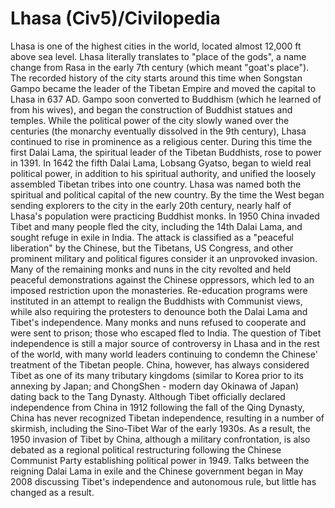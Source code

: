 # Lhasa (Civ5)/Civilopedia

Lhasa is one of the highest cities in the world, located almost 12,000 ft above sea level. Lhasa literally translates to "place of the gods", a name change from Rasa in the early 7th century (which meant "goat's place"). The recorded history of the city starts around this time when Songstan Gampo became the leader of the Tibetan Empire and moved the capital to Lhasa in 637 AD. Gampo soon converted to Buddhism (which he learned of from his wives), and began the construction of Buddhist statues and temples. While the political power of the city slowly waned over the centuries (the monarchy eventually dissolved in the 9th century), Lhasa continued to rise in prominence as a religious center. During this time the first Dalai Lama, the spiritual leader of the Tibetan Buddhists, rose to power in 1391.
In 1642 the fifth Dalai Lama, Lobsang Gyatso, began to wield real political power, in addition to his spiritual authority, and unified the loosely assembled Tibetan tribes into one country. Lhasa was named both the spiritual and political capital of the new country. By the time the West began sending explorers to the city in the early 20th century, nearly half of Lhasa's population were practicing Buddhist monks.
In 1950 China invaded Tibet and many people fled the city, including the 14th Dalai Lama, and sought refuge in exile in India. The attack is classified as a "peaceful liberation" by the Chinese, but the Tibetans, US Congress, and other prominent military and political figures consider it an unprovoked invasion. Many of the remaining monks and nuns in the city revolted and held peaceful demonstrations against the Chinese oppressors, which led to an imposed restriction upon the monasteries. Re-education programs were instituted in an attempt to realign the Buddhists with Communist views, while also requiring the protesters to denounce both the Dalai Lama and Tibet's independence. Many monks and nuns refused to cooperate and were sent to prison; those who escaped fled to India.
The question of Tibet independence is still a major source of controversy in Lhasa and in the rest of the world, with many world leaders continuing to condemn the Chinese' treatment of the Tibetan people. China, however, has always considered Tibet as one of its many tributary kingdoms (similar to Korea prior to its annexing by Japan; and ChongShen - modern day Okinawa of Japan) dating back to the Tang Dynasty. Although Tibet officially declared independence from China in 1912 following the fall of the Qing Dynasty, China has never recognized Tibetan independence, resulting in a number of skirmish, including the Sino-Tibet War of the early 1930s. As a result, the 1950 invasion of Tibet by China, although a military confrontation, is also debated as a regional political restructuring following the Chinese Communist Party establishing political power in 1949. Talks between the reigning Dalai Lama in exile and the Chinese government began in May 2008 discussing Tibet's independence and autonomous rule, but little has changed as a result.